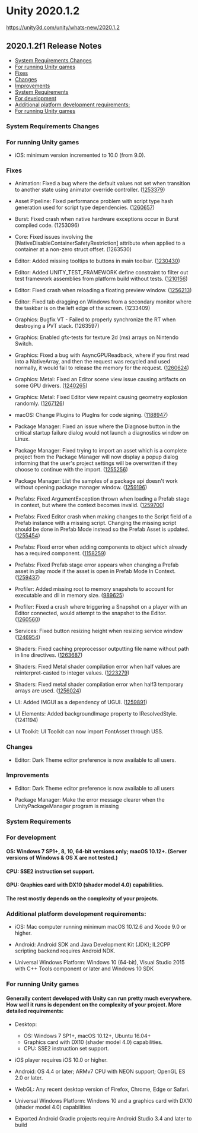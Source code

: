# Unity 2020.1.2

https://unity3d.com/unity/whats-new/2020.1.2

## 2020.1.2f1 Release Notes

- [System Requirements Changes](#system-requirements-changes)
- [For running Unity games](#for-running-unity-games)
- [Fixes](#fixes)
- [Changes](#changes)
- [Improvements](#improvements)
- [System Requirements](#system-requirements)
- [For development](#for-development)
- [Additional platform development requirements:](#additional-platform-development-requirements)
- [For running Unity games](#for-running-unity-games)


### System Requirements Changes

### For running Unity games

*   iOS: minimum version incremented to 10.0 (from 9.0).

### Fixes

*   Animation: Fixed a bug where the default values not set when transition to another state using animator override controller. ([1253379](https://issuetracker.unity3d.com/issues/animatoroverridecontroller-produces-glitches-in-transitions-when-it-is-created-at-runtime))
    
*   Asset Pipeline: Fixed performance problem with script type hash generation used for script type dependencies. ([1260657](https://issuetracker.unity3d.com/issues/assetdatabase2-editor-encounters-an-endless-recursion-when-importing-a-prefab-from-a-unity-package-file))
    
*   Burst: Fixed crash when native hardware exceptions occur in Burst compiled code. (1253096)
    
*   Core: Fixed issues involving the \[NativeDisableContainerSafetyRestriction\] attribute when applied to a container at a non-zero struct offset. (1263530)
    
*   Editor: Added missing tooltips to buttons in main toolbar. ([1230430](https://issuetracker.unity3d.com/issues/themes-tooltip-is-not-shown-when-hovering-over-services-button-in-the-top-right-corner-of-editor))
    
*   Editor: Added UNITY\_TEST\_FRAMEWORK define constraint to filter out test framework assemblies from platform build without tests. ([1210156](https://issuetracker.unity3d.com/issues/jobs-dots-building-empty-project-with-jobs-results-in-unable-to-find-player-assembly-errors))
    
*   Editor: Fixed crash when reloading a floating preview window. ([1256213](https://issuetracker.unity3d.com/issues/crash-on-activeeditortracker-custom-internal-getactiveeditorsnonalloc-when-reloading-material-preview-floating-window))
    
*   Editor: Fixed tab dragging on Windows from a secondary monitor where the taskbar is on the left edge of the screen. (1233409)
    
*   Graphics: Bugfix VT - Failed to properly synchronize the RT when destroying a PVT stack. (1263597)
    
*   Graphics: Enabled gfx-tests for texture 2d (ms) arrays on Nintendo Switch.
    
*   Graphics: Fixed a bug with AsyncGPUReadback, where if you first read into a NativeArray, and then the request was recycled and used normally, it would fail to release the memory for the request. ([1260624](https://issuetracker.unity3d.com/issues/asyncgpureadback-can-leak-memory-under-certain-circumstances))
    
*   Graphics: Metal: Fixed an Editor scene view issue causing artifacts on some GPU drivers. ([1240265](https://issuetracker.unity3d.com/issues/mac-many-artifacts-can-be-seen-in-scene-view-when-scene-light-is-enabled-on-with-metal-api-and-mac-os-x-10-dot-15-dot-4))
    
*   Graphics: Metal: Fixed Editor view repaint causing geometry explosion randomly. ([1267126](https://issuetracker.unity3d.com/issues/metal-editor-view-repaint-causes-geometry-explosion-randomly))
    
*   macOS: Change Plugins to PlugIns for code signing. ([1188947](https://issuetracker.unity3d.com/issues/macos-code-signing-using-deep-flag-fails-on-built-package-due-to-incorrect-case-in-built-contents-slash-plugins-folder))
    
*   Package Manager: Fixed an issue where the Diagnose button in the critical startup failure dialog would not launch a diagnostics window on Linux.
    
*   Package Manager: Fixed trying to import an asset which is a complete project from the Package Manager will now display a popup dialog informing that the user's project settings will be overwritten if they choose to continue with the import. ([1255256](https://issuetracker.unity3d.com/issues/asset-store-complete-projects-overwriting-project-settings-with-no-warning))
    
*   Package Manager: List the samples of a package api doesn't work without opening package manager window. ([1259196](https://issuetracker.unity3d.com/issues/packman-sample-dot-findbypackage-does-not-find-samples-when-the-package-manager-window-was-not-opened-before-calling-it))
    
*   Prefabs: Fixed ArgumentException thrown when loading a Prefab stage in context, but where the context becomes invalid. ([1259700](https://issuetracker.unity3d.com/issues/argumentexception-thrown-while-switching-the-prefab-stage-and-discarding-changes))
    
*   Prefabs: Fixed Editor crash when making changes to the Script field of a Prefab instance with a missing script. Changing the missing script should be done in Prefab Mode instead so the Prefab Asset is updated. ([1255454](https://issuetracker.unity3d.com/issues/macos-editor-crashes-when-making-changes-to-prefab-script-components-which-were-previously-missing-mono-script))
    
*   Prefabs: Fixed error when adding components to object which already has a required component. ([1158259](https://issuetracker.unity3d.com/issues/improved-prefabs-dangling-components-have-unfulfilled-dependencies-exception-thrown-on-applying-joint-component-as-override))
    
*   Prefabs: Fixed Prefab stage error appears when changing a Prefab asset in play mode if the asset is open in Prefab Mode In Context. ([1259437](https://issuetracker.unity3d.com/issues/stage-error-appears-while-user-is-changing-a-prefab-asset-in-play-mode))
    
*   Profiler: Added missing root to memory snapshots to account for executable and dll in memory size. ([989625](https://issuetracker.unity3d.com/issues/executableanddlls-is-not-found-when-checking-through-a-packedmemorysnapshot))
    
*   Profiler: Fixed a crash where triggering a Snapshot on a player with an Editor connected, would attempt to the snapshot to the Editor. ([1260560](https://issuetracker.unity3d.com/issues/crash-on-memorysnapshotoperation-submitdata-after-creating-a-player-memory-snapshot))
    
*   Services: Fixed button resizing height when resizing service window ([1246954](https://issuetracker.unity3d.com/issues/create-project-id-button-is-resizable))
    
*   Shaders: Fixed caching preprocessor outputting file name without path in line directives. ([1263687](https://issuetracker.unity3d.com/issues/shader-preprocessor-errors-report-the-file-name-and-not-the-full-path))
    
*   Shaders: Fixed Metal shader compilation error when half values are reinterpret-casted to integer values. ([1223279](https://issuetracker.unity3d.com/issues/metal-ios-shader-does-not-compile-and-does-not-throw-errors-when-application-is-deployed-to-ios))
    
*   Shaders: Fixed metal shader compilation error when half3 temporary arrays are used. ([1256024](https://issuetracker.unity3d.com/issues/ios-metal-shader-compilation-error-when-using-half3))
    
*   UI: Added IMGUI as a dependency of UGUI. ([1259891](https://issuetracker.unity3d.com/issues/ugui-package-has-unenforced-imgui-dependencies-that-cause-console-errors))
    
*   UI Elements: Added backgroundImage property to IResolvedStyle. (1241194)
    
*   UI Toolkit: UI Toolkit can now import FontAsset through USS.
    

### Changes

*   Editor: Dark Theme editor preference is now available to all users.

### Improvements

*   Editor: Dark Theme editor preference is now available to all users
    
*   Package Manager: Make the error message clearer when the UnityPackageManager program is missing
    

### System Requirements

### For development

#### OS: Windows 7 SP1+, 8, 10, 64-bit versions only; macOS 10.12+. (Server versions of Windows & OS X are not tested.)

#### CPU: SSE2 instruction set support.

#### GPU: Graphics card with DX10 (shader model 4.0) capabilities.

#### The rest mostly depends on the complexity of your projects.

### Additional platform development requirements:

*   iOS: Mac computer running minimum macOS 10.12.6 and Xcode 9.0 or higher.
    
*   Android: Android SDK and Java Development Kit (JDK); IL2CPP scripting backend requires Android NDK.
    
*   Universal Windows Platform: Windows 10 (64-bit), Visual Studio 2015 with C++ Tools component or later and Windows 10 SDK
    

### For running Unity games

#### Generally content developed with Unity can run pretty much everywhere. How well it runs is dependent on the complexity of your project. More detailed requirements:

*   Desktop:
    
    *   OS: Windows 7 SP1+, macOS 10.12+, Ubuntu 16.04+
    *   Graphics card with DX10 (shader model 4.0) capabilities.
    *   CPU: SSE2 instruction set support.
*   iOS player requires iOS 10.0 or higher.
    
*   Android: OS 4.4 or later; ARMv7 CPU with NEON support; OpenGL ES 2.0 or later.
    
*   WebGL: Any recent desktop version of Firefox, Chrome, Edge or Safari.
    
*   Universal Windows Platform: Windows 10 and a graphics card with DX10 (shader model 4.0) capabilities
    
*   Exported Android Gradle projects require Android Studio 3.4 and later to build